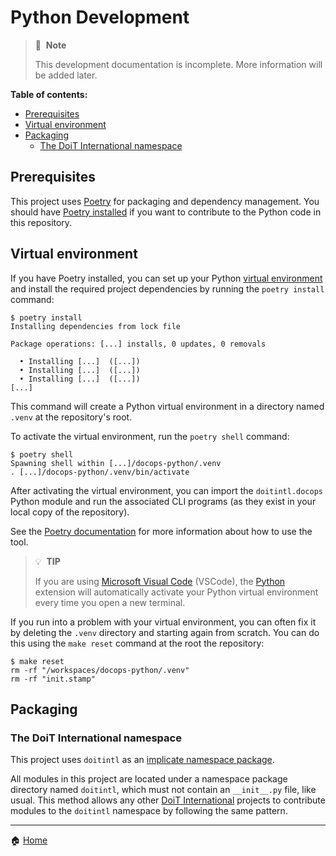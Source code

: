 # Python Development

> 📝&nbsp;&nbsp;**Note**
>
> This development documentation is incomplete. More information will be added later.

**Table of contents:**

- [Prerequisites](#prerequisites)
- [Virtual environment](#virtual-environment)
- [Packaging](#packaging)
  - [The DoiT International namespace](#the-doit-international-namespace)

## Prerequisites

This project uses [Poetry][poetry] for packaging and dependency management. You should have [Poetry installed][poetry-install] if you want to contribute to the Python code in this repository.

[poetry]: https://python-poetry.org/
[poetry-install]: https://python-poetry.org/docs/#installation

## Virtual environment

If you have Poetry installed, you can set up your Python [virtual environment][poetry-venv] and install the required project dependencies by running the `poetry install` command:

<!-- TODO: Replace this with instructions that use the Makefile -->

```console
$ poetry install
Installing dependencies from lock file

Package operations: [...] installs, 0 updates, 0 removals

  • Installing [...]  ([...])
  • Installing [...]  ([...])
  • Installing [...]  ([...])
[...]
```

This command will create a Python virtual environment in a directory named `.venv` at the repository's root.

To activate the virtual environment, run the `poetry shell` command:

```console
$ poetry shell
Spawning shell within [...]/docops-python/.venv
. [...]/docops-python/.venv/bin/activate
```

After activating the virtual environment, you can import the `doitintl.docops` Python module and run the associated CLI programs (as they exist in your local copy of the repository).

See the [Poetry documentation][poetry-docs] for more information about how to use the tool.

> 💡&nbsp;&nbsp;**TIP**
>
> If you are using [Microsoft Visual Code][vscode] (VSCode), the [Python][vscode-python] extension will automatically activate your Python virtual environment every time you open a new terminal.

<!---
TODO: Replace this next paragraph with instructions for using `make reset`
-->

If you run into a problem with your virtual environment, you can often fix it by deleting the `.venv` directory and starting again from scratch. You can do this using the `make reset` command at the root the repository:

```console
$ make reset
rm -rf "/workspaces/docops-python/.venv"
rm -rf "init.stamp"
```

[poetry-venv]: https://python-poetry.org/docs/managing-environments/
[poetry-docs]: https://python-poetry.org/docs/basic-usage/
[vscode]: https://code.visualstudio.com/
[vscode-python]: https://marketplace.visualstudio.com/items?itemName=ms-python.python

## Packaging

### The DoiT International namespace

This project uses `doitintl` as an [implicate namespace package][pep-420].

All modules in this project are located under a namespace package directory named `doitintl`, which must not contain an `__init__.py` file, like usual. This method allows any other [DoiT International](https://github.com/doitintl) projects to contribute modules to the `doitintl` namespace by following the same pattern.

[pep-420]: https://www.python.org/dev/peps/pep-0420/
[doitintl]: https://github.com/doitintl

---

🏠 [Home][home]

[home]: https://github.com/doitintl/docops-python
